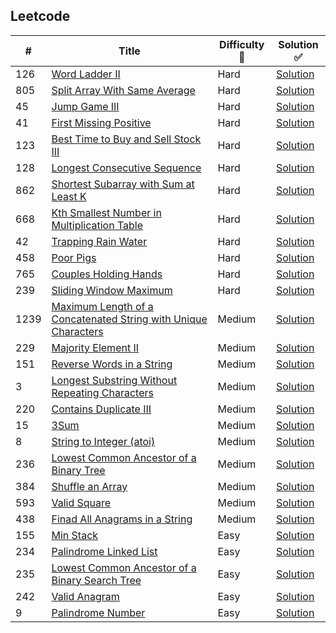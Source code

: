## Leetcode
| # | Title | Difficulty :straight_ruler:| Solution :white_check_mark:|
|---| ----- | ---------- | --------|
|126|[Word Ladder II](https://leetcode.com/problems/word-ladder-ii/)|Hard|[Solution](https://github.com/mahanmath/Leetcode/blob/master/Algorithms/126.%20Word%20Ladder%20II.py)
|805|[Split Array With Same Average](https://leetcode.com/problems/split-array-with-same-average/)|Hard|[Solution](https://github.com/mahanmath/Leetcode/blob/master/Algorithms/805.%20Split%20Array%20With%20Same%20Average.py)
|45|[Jump Game III](https://leetcode.com/problems/jump-game-ii/)|Hard|[Solution](https://github.com/mahanmath/Leetcode/blob/master/Algorithms/45.%20Jump%20Game%20II.py)
|41|[First Missing Positive](https://leetcode.com/problems/first-missing-positive/)|Hard|[Solution](https://github.com/mahanmath/Leetcode/blob/master/Algorithms/41.%20First%20Missing%20Positive.py)
|123|[Best Time to Buy and Sell Stock III](https://leetcode.com/problems/best-time-to-buy-and-sell-stock-iii/)|Hard|[Solution](https://github.com/mahanmath/Leetcode/blob/master/Algorithms/123.%20Best%20Time%20to%20Buy%20and%20Sell%20Stock%20III.py)
|128|[Longest Consecutive Sequence](https://leetcode.com/problems/longest-consecutive-sequence/)|Hard|[Solution](https://github.com/mahanmath/Leetcode/blob/master/Algorithms/128.%20Longest%20Consecutive%20Sequence.py)
|862|[Shortest Subarray with Sum at Least K](https://leetcode.com/problems/shortest-subarray-with-sum-at-least-k/)|Hard|[Solution](https://github.com/mahanmath/Leetcode/blob/master/Algorithms/862.%20Shortest%20Subarray%20with%20Sum%20at%20Least%20K.py)
|668|[Kth Smallest Number in Multiplication Table](https://leetcode.com/problems/kth-smallest-number-in-multiplication-table/)|Hard|[Solution](https://github.com/mahanmath/Leetcode/blob/master/Algorithms/668.%20Kth%20Smallest%20Number%20in%20Multiplication%20Table.py)
|42|[Trapping Rain Water](https://leetcode.com/problems/trapping-rain-water/)|Hard|[Solution](https://github.com/mahanmath/Leetcode/blob/master/Algorithms/42.%20Trapping%20Rain%20Water.py)
|458|[Poor Pigs](https://leetcode.com/problems/poor-pigs/)|Hard|[Solution](https://github.com/mahanmath/Leetcode/blob/master/Algorithms/458.%20Poor%20Pigs.py)
|765|[Couples Holding Hands](https://leetcode.com/problems/couples-holding-hands/)|Hard|[Solution](https://github.com/mahanmath/Leetcode/blob/master/Algorithms/765.%20Couples%20Holding%20Hands.py)
|239|[Sliding Window Maximum](https://leetcode.com/problems/sliding-window-maximum/)|Hard|[Solution](https://github.com/mahanmath/Leetcode/blob/master/Algorithms/239.%20Sliding%20Window%20Maximum.py)
|1239|[Maximum Length of a Concatenated String with Unique Characters](https://leetcode.com/problems/maximum-length-of-a-concatenated-string-with-unique-characters/)|Medium|[Solution](https://github.com/mahanmath/Leetcode/blob/master/Algorithms/1239.%20Maximum%20Length%20of%20a%20Concatenated%20String%20with%20Unique%20Characters.py)
|229|[Majority Element II](https://leetcode.com/problems/majority-element-ii/)|Medium|[Solution](https://github.com/mahanmath/Leetcode/blob/master/Algorithms/229.%20Majority%20Element%20II.py)
|151|[Reverse Words in a String](https://leetcode.com/problems/reverse-words-in-a-string/)|Medium|[Solution](https://github.com/mahanmath/Leetcode/blob/master/Algorithms/151.%20Reverse%20Words%20in%20a%20String.py)
|3|[Longest Substring Without Repeating Characters](https://leetcode.com/problems/longest-substring-without-repeating-characters/)|Medium|[Solution](https://github.com/mahanmath/Leetcode/blob/master/Algorithms/3.%20Longest%20Substring%20Without%20Repeating%20Characters.py)
|220|[Contains Duplicate III](https://leetcode.com/problems/contains-duplicate-iii/)|Medium|[Solution](https://github.com/mahanmath/Leetcode/blob/master/Algorithms/220.%20Contains%20Duplicate%20III.py)
|15|[3Sum](https://leetcode.com/problems/3sum/)|Medium|[Solution](https://github.com/mahanmath/Leetcode/blob/master/Algorithms/15.%203Sum.py)
|8|[String to Integer (atoi)](https://leetcode.com/problems/string-to-integer-atoi/)|Medium|[Solution](https://github.com/mahanmath/Leetcode/blob/master/Algorithms/8.%20String%20to%20Integer%20(atoi).py)
|236|[Lowest Common Ancestor of a Binary Tree](https://leetcode.com/problems/lowest-common-ancestor-of-a-binary-tree/)|Medium|[Solution](https://github.com/mahanmath/Leetcode/blob/master/Algorithms/236.%20Lowest%20Common%20Ancestor%20of%20a%20Binary%20Tree.py)
|384|[Shuffle an Array](https://leetcode.com/problems/shuffle-an-array/)|Medium|[Solution](https://github.com/mahanmath/Leetcode/blob/master/Algorithms/384.%20Shuffle%20an%20Array.py)
|593|[Valid Square](https://leetcode.com/problems/valid-square/)|Medium|[Solution](https://github.com/mahanmath/Leetcode/blob/master/Algorithms/593.%20Valid%20Square.py)
|438|[Finad All Anagrams in a String](https://leetcode.com/problems/find-all-anagrams-in-a-string/)|Medium|[Solution](https://github.com/mahanmath/Leetcode/blob/master/Algorithms/%E2%80%8E438.%20Find%20All%20Anagrams%20in%20a%20String.py)
|155|[Min Stack](https://leetcode.com/problems/min-stack/)|Easy|[Solution](https://github.com/mahanmath/Leetcode/blob/master/Algorithms/155.%20Min%20Stack.py)
|234|[Palindrome Linked List](https://leetcode.com/problems/palindrome-linked-list/)|Easy|[Solution](https://github.com/mahanmath/Leetcode/blob/master/Algorithms/234.%20Palindrome%20Linked%20List.py)
|235|[Lowest Common Ancestor of a Binary Search Tree](https://leetcode.com/problems/lowest-common-ancestor-of-a-binary-search-tree/)|Easy|[Solution](https://github.com/mahanmath/Leetcode/blob/master/Algorithms/235.%20Lowest%20Common%20Ancestor%20of%20a%20Binary%20Search%20Tree.py)
|242|[Valid Anagram](https://leetcode.com/problems/valid-anagram/)|Easy|[Solution](https://github.com/mahanmath/Leetcode/blob/master/Algorithms/242.%20Valid%20Anagram.py)
|9|[Palindrome Number](https://leetcode.com/problems/palindrome-number/)|Easy|[Solution](https://github.com/mahanmath/Leetcode/blob/master/Algorithms/9.%20Palindrome%20Number.py)
